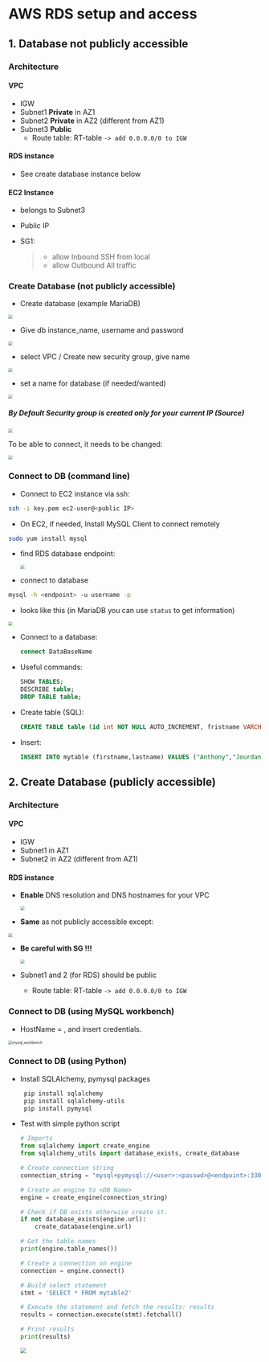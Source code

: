 # AWS RDS setup and access

## 1. Database not publicly accessible

### Architecture

#### VPC

- IGW
- Subnet1 **Private** in AZ1
- Subnet2 **Private** in AZ2 (different from AZ1)
- Subnet3 **Public**
  - Route table: RT-table 
    `-> add 0.0.0.0/0 to IGW`

#### RDS instance

- See create database instance below

#### EC2 Instance

- belongs to Subnet3

- Public IP 

- SG1:

  > - allow Inbound SSH from local
  > - allow Outbound All traffic



### Create Database (not publicly accessible)

- Create database (example MariaDB)

<img src="create_db1.png" style="zoom:50%;" />

- Give db instance_name, username and password

<img src="create_db2.png" style="zoom:50%;" />

- select VPC / Create new security group, give name

<img src="create_db4.png" style="zoom:50%;" />

- set a name for database (if needed/wanted)

<img src="create_db3.png" style="zoom:50%;" />



##### By Default Security group is created only for your current IP (Source)

<img src="defaultSG.png" style="zoom:50%;" />

To be able to connect, it needs to be changed:

<img src="modifiedSG.png" style="zoom:50%;" />





### Connect to DB (command line)

- Connect to EC2 instance via ssh:

```bash
ssh -i key.pem ec2-user@<public IP>
```

- On EC2, if needed, Install MySQL Client to connect remotely

```bash
sudo yum install mysql
```

- find RDS database endpoint:

  <img src="dbinstance.png" style="zoom:50%;" />



- connect to database

```bash
mysql -h <endpoint> -u username -p
```

- looks like this (in MariaDB you can use `status` to get information)

<img src="result1.png" style="zoom:50%;" />

- Connect to a database:

  ```sql
  connect DataBaseName
  ```

- Useful commands:

  ```sql
  SHOW TABLES;
  DESCRIBE table;
  DROP TABLE table;
  ```

- Create table (SQL):

  ```sql
  CREATE TABLE table (id int NOT NULL AUTO_INCREMENT, fristname VARCHAR(20), lastname VARCHAR(20));
  ```

- Insert:

  ```sql
  INSERT INTO mytable (firstname,lastname) VALUES ("Anthony","Jourdan");
  ```

  

## 2. Create Database (publicly accessible)

### Architecture

#### VPC

- IGW
- Subnet1 in AZ1
- Subnet2 in AZ2 (different from AZ1)

#### RDS instance

- **Enable** DNS resolution and DNS hostnames for your VPC

  <img src="vpc_dns.png" style="zoom:50%;" />

- **Same** as not publicly accessible except:

<img src="create_db5.png" style="zoom:50%;" />

- **Be careful with SG !!!**

  <img src="defaultSG.png" style="zoom:50%;" />

- Subnet1 and 2 (for RDS) should be public

  - Route table: RT-table 
    `-> add 0.0.0.0/0 to IGW`



### Connect to DB (using MySQL workbench)

- HostName = <endpoint>, and insert credentials.

<img src="mysql_workbench.png" alt="mysql_workbench" style="zoom:50%;" />



### Connect to DB (using Python)

- Install SQLAlchemy, pymysql packages

  ```bash
   pip install sqlalchemy 
   pip install sqlalchemy-utils
   pip install pymysql 
  ```

- Test with simple python script

  ```python
  # Imports
  from sqlalchemy import create_engine
  from sqlalchemy_utils import database_exists, create_database
  
  # Create connection string
  connection_string = "mysql+pymysql://<user>:<passwd>@<endpoint>:3306/<DB Name>"
  
  # Create an engine to <DB Name>
  engine = create_engine(connection_string)
  
  # Check if DB exists otherwise create it.
  if not database_exists(engine.url):
      create_database(engine.url)
  
  # Get the table names
  print(engine.table_names())
  
  # Create a connection on engine
  connection = engine.connect()
  
  # Build select statement
  stmt = 'SELECT * FROM mytable2'
  
  # Execute the statement and fetch the results: results
  results = connection.execute(stmt).fetchall()
  
  # Print results
  print(results)
  ```

  <img src="python_r1.png" style="zoom: 67%;" />


